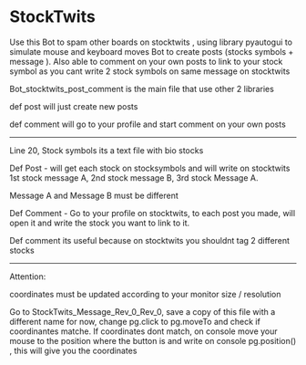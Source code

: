 # StockTwits
Use this Bot to spam other boards on stocktwits , using library pyautogui to simulate mouse and keyboard moves
Bot to create posts (stocks symbols  + message ). Also able to comment on your own posts to link to your stock symbol as you cant write 2 stock symbols on same message on stocktwits

Bot_stocktwits_post_comment is the main file that use other 2 libraries

def post will just create new posts

def comment will go to your profile and start comment on your own posts

-------------------


Line 20, Stock symbols its a text file with bio stocks 

Def Post - will get each stock on stocksymbols and will write on stocktwits  1st stock message A, 2nd stock message B, 3rd stock Message A.

Message A and Message B must be different

Def Comment - Go to your profile on stocktwits, to each post you made, will open it and write the stock you want to link to it.

Def comment its useful because on stocktwits you shouldnt tag 2 different stocks 
 
-----------------------
Attention: 
    
coordinates must be updated according to your monitor size / resolution

Go to StockTwits_Message_Rev_0_Rev_0, save a copy of this file with a different name for now,
change pg.click to pg.moveTo and check if coordinantes matche. 
If coordinates dont match, on console move your mouse to the position where the button is and write on console pg.position() ,
this will give you the coordinates
